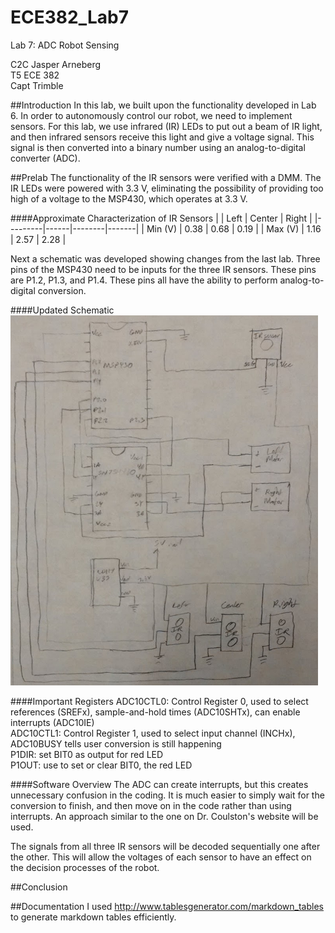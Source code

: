 ECE382_Lab7
===========

Lab 7: ADC Robot Sensing

C2C Jasper Arneberg  
T5 ECE 382  
Capt Trimble  

##Introduction
In this lab, we built upon the functionality developed in Lab 6. In order to autonomously control our robot, we need to implement sensors. For this lab, we use infrared (IR) LEDs to put out a beam of IR light, and then infrared sensors receive this light and give a voltage signal. This signal is then converted into a binary number using an analog-to-digital converter (ADC).

##Prelab
The functionality of the IR sensors were verified with a DMM. The IR LEDs were powered with 3.3 V, eliminating the possibility of providing too high of a voltage to the MSP430, which operates at 3.3 V.

####Approximate Characterization of IR Sensors
|         | Left | Center | Right |
|---------|------|--------|-------|
| Min (V) | 0.38 | 0.68   | 0.19  |
| Max (V) | 1.16 | 2.57   | 2.28  |

Next a schematic was developed showing changes from the last lab. Three pins of the MSP430 need to be inputs for the three IR sensors. These pins are P1.2, P1.3, and P1.4. These pins all have the ability to perform analog-to-digital conversion.

####Updated Schematic
![alt text](https://github.com/JasperArneberg/ECE382_Lab7/blob/master/schematic.png?raw=true "Schematic")

####Important Registers
ADC10CTL0: Control Register 0, used to select references (SREFx), sample-and-hold times (ADC10SHTx), can enable interrupts (ADC10IE)  
ADC10CTL1: Control Register 1, used to select input channel (INCHx), ADC10BUSY tells user conversion is still happening  
P1DIR: set BIT0 as output for red LED  
P1OUT: use to set or clear BIT0, the red LED  

####Software Overview
The ADC can create interrupts, but this creates unnecessary confusion in the coding. It is much easier to simply wait for the conversion to finish, and then move on in the code rather than using interrupts. An approach similar to the one on Dr. Coulston's website will be used.  

The signals from all three IR sensors will be decoded sequentially one after the other. This will allow the voltages of each sensor to have an effect on the decision processes of the robot.

##Conclusion

##Documentation
I used http://www.tablesgenerator.com/markdown_tables to generate markdown tables efficiently.  


